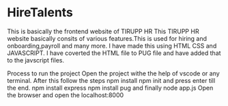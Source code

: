 # HireTalents
This is basically the frontend website of TIRUPP HR
This TIRUPP HR website basically consits of various features.This is used for hiring and onboarding,payroll and many more.
I have made this using HTML CSS and JAVASCRIPT.
I have coverted the HTML file to PUG file and have added that to the javscript files.

Process to run the project
Open the project withe the help of vscode or any terminal.
After this follow the steps
npm install
npm init and press enter till the end.
npm install express
npm install pug
and finally node app.js
Open the browser and open the localhost:8000
